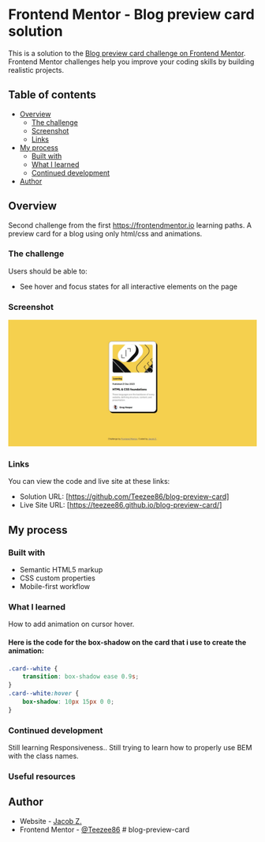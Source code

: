 # Frontend Mentor - Blog preview card solution

This is a solution to the [Blog preview card challenge on Frontend Mentor](https://www.frontendmentor.io/challenges/blog-preview-card-ckPaj01IcS). Frontend Mentor challenges help you improve your coding skills by building realistic projects. 

## Table of contents

- [Overview](#overview)
  - [The challenge](#the-challenge)
  - [Screenshot](#screenshot)
  - [Links](#links)
- [My process](#my-process)
  - [Built with](#built-with)
  - [What I learned](#what-i-learned)
  - [Continued development](#continued-development)
- [Author](#author)



## Overview

Second challenge from the first https://frontendmentor.io learning paths. A preview card for a blog using only html/css and animations.

### The challenge

Users should be able to:

- See hover and focus states for all interactive elements on the page

### Screenshot

![](/BLOG-CARD-SCREENSHOT.jpeg)


### Links
  You can view the code and live site at these links:
- Solution URL: [https://github.com/Teezee86/blog-preview-card]
- Live Site URL: [https://teezee86.github.io/blog-preview-card/]

## My process

### Built with

- Semantic HTML5 markup
- CSS custom properties
- Mobile-first workflow

### What I learned

How to add animation on cursor hover.

#### Here is the code for the box-shadow on the card that i use to create the animation:

```css
.card--white {
	transition: box-shadow ease 0.9s;
}
.card--white:hover {
	box-shadow: 10px 15px 0 0;
}

```
### Continued development

Still learning Responsiveness.. 
Still trying to learn how to properly use BEM with the class names.

### Useful resources

## Author

- Website - [Jacob Z.](https://github.com/Teezee86)
- Frontend Mentor - [@Teezee86](https://www.frontendmentor.io/profile/Teezee86)
#   b l o g - p r e v i e w - c a r d 
 
 